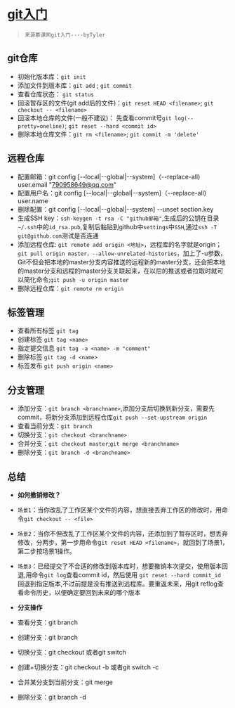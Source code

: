 # [git入门](https://www.liaoxuefeng.com/wiki/896043488029600)

> `来源慕课网git入门----byTyler`

## git仓库

* 初始化版本库：`git init`
* 添加文件到版本库：`git add` ;  `git commit`
* 查看仓库状态： `git status`
* 回滚暂存区的文件(git add后的文件)：`git reset HEAD <filename>`; `git checkout -- <filename>`
* 回滚本地仓库的文件(一般不建议)： 先查看commit号`git log(--pretty=oneline)`; `git reset --hard <commit id>`
* 删除本地仓库文件：`git rm <filename>`; `git commit -m 'delete'`

## 远程仓库
* 配置邮箱：git config [--local|--global|--system]（--replace-all) user.email "790958649@qq.com"
* 配置用户名：git config [--local|--global|--system]（--replace-all) user.name
* 删除配置：git config [--local|--global|--system] --unset section.key
* 生成SSH key：`ssh-keygen -t rsa -C "github邮箱"`,生成后的公钥在目录`~/.ssh`中的`id_rsa.pub`,复制后黏贴到github中`settings`中`SSH`,通过`ssh -T git@github.com`测试是否连通
* 添加远程仓库: `git remote add origin <地址>`，远程库的名字就是origin；`git pull origin master，--allow-unrelated-histories`，加上了-u参数，Git不但会把本地的master分支内容推送的远程新的master分支，还会把本地的master分支和远程的master分支关联起来，在以后的推送或者拉取时就可以简化命令;`git push -u origin master` 
* 删除远程仓库：`git remote rm origin`
  
## 标签管理

* 查看所有标签 `git tag`
* 创建标签 `git tag <name>`
* 指定提交信息 `git tag -a <name> -m "comment"`
* 删除标签 `git tag -d <name>`
* 标签发布 `git push origin <name>` 

## 分支管理

* 添加分支：`git branch <branchname>`,添加分支后切换到新分支，需要先commit，将新分支添加到远程仓库`git push --set-upstream origin`
* 查看当前分支：`git branch`
* 切换分支：`git checkout <branchname>`
* 合并分支：`git checkout master`;`git merge <branchname>`
* 删除分支：`git branch -d <branchname>`

## 总结

* **如何撤销修改？**
* `场景1`：当你改乱了工作区某个文件的内容，想直接丢弃工作区的修改时，用命令`git checkout -- <file>`
  
* `场景2`：当你不但改乱了工作区某个文件的内容，还添加到了暂存区时，想丢弃修改，分两步，第一步用命令g`it reset HEAD <filename>`，就回到了场景1，第二步按场景1操作。

* `场景3`：已经提交了不合适的修改到版本库时，想要撤销本次提交，使用版本回退,用命令`git log`查看commit id，然后使用 `git reset --hard commit_id` 回退到指定版本,不过前提是没有推送到远程库。要重返未来，用git reflog查看命令历史，以便确定要回到未来的哪个版本  

* **分支操作**
* 查看分支：git branch
* 创建分支：git branch <name>
* 切换分支：git checkout <name>或者git switch <name>
* 创建+切换分支：git checkout -b <name>或者git switch -c <name>
* 合并某分支到当前分支：git merge <name>
* 删除分支：git branch -d <name>
